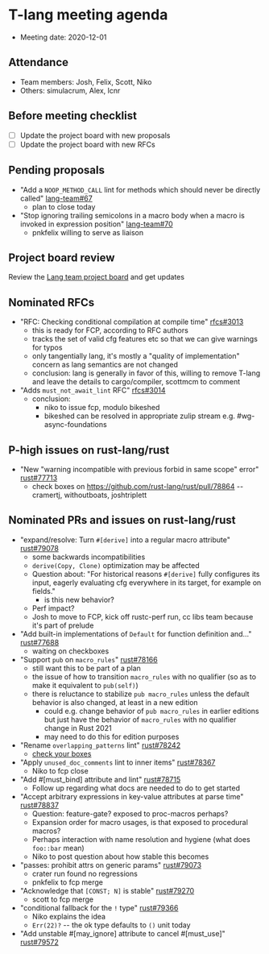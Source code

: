 # T-lang meeting agenda

* Meeting date: 2020-12-01

## Attendance

* Team members: Josh, Felix, Scott, Niko
* Others: simulacrum, Alex, lcnr

## Before meeting checklist

* [ ] Update the project board with new proposals
* [ ] Update the project board with new RFCs

## Pending proposals
- "Add a `NOOP_METHOD_CALL` lint for methods which should never be directly called" [lang-team#67](https://github.com/rust-lang/lang-team/issues/67)
    - plan to close today
- "Stop ignoring trailing semicolons in a macro body when a macro is invoked in expression position" [lang-team#70](https://github.com/rust-lang/lang-team/issues/70)
    - pnkfelix willing to serve as liaison

## Project board review

Review the [Lang team project board](https://github.com/rust-lang/lang-team/projects/2) and get updates

## Nominated RFCs
- "RFC: Checking conditional compilation at compile time" [rfcs#3013](https://github.com/rust-lang/rfcs/pull/3013)
    - this is ready for FCP, according to RFC authors
    - tracks the set of valid cfg features etc so that we can give warnings for typos
    - only tangentially lang, it's mostly a "quality of implementation" concern as lang semantics are not changed
    - conclusion: lang is generally in favor of this, willing to remove T-lang and leave the details to cargo/compiler, scottmcm to comment
- "Adds `must_not_await_lint` RFC" [rfcs#3014](https://github.com/rust-lang/rfcs/pull/3014)
    - conclusion:
        - niko to issue fcp, modulo bikeshed
        - bikeshed can be resolved in appropriate zulip stream e.g. #wg-async-foundations

## P-high issues on rust-lang/rust
- "New "warning incompatible with previous forbid in same scope" error" [rust#77713](https://github.com/rust-lang/rust/issues/77713)
    - check boxes on https://github.com/rust-lang/rust/pull/78864 -- cramertj, withoutboats, joshtriplett

## Nominated PRs and issues on rust-lang/rust
- "expand/resolve: Turn `#[derive]` into a regular macro attribute" [rust#79078](https://github.com/rust-lang/rust/pull/79078)
    - some backwards incompatibilities
    - `derive(Copy, Clone)` optimization may be affected
    - Question about: "For historical reasons `#[derive]` fully configures its input, eagerly evaluating cfg everywhere in its target, for example on fields."
        - is this new behavior?
    - Perf impact?
    - Josh to move to FCP, kick off rustc-perf run, cc libs team because it's part of prelude
- "Add built-in implementations of `Default` for function definition and…" [rust#77688](https://github.com/rust-lang/rust/pull/77688)
    - waiting on checkboxes
- "Support `pub` on `macro_rules`" [rust#78166](https://github.com/rust-lang/rust/pull/78166)
    - still want this to be part of a plan
    - the issue of how to transition `macro_rules` with no qualifier (so as to make it equivalent to `pub(self)`)
    - there is reluctance to stabilize `pub macro_rules` unless the default behavior is also changed, at least in a new edition
        - could e.g. change behavior of `pub macro_rules` in earlier editions but just have the behavior of `macro_rules` with no qualifier change in Rust 2021
        - may need to do this for edition purposes
- "Rename `overlapping_patterns` lint" [rust#78242](https://github.com/rust-lang/rust/pull/78242)
    - [check your boxes](https://github.com/rust-lang/rust/pull/78242#issuecomment-730176176)
- "Apply `unused_doc_comments` lint to inner items" [rust#78367](https://github.com/rust-lang/rust/pull/78367)
    - Niko to fcp close
- "Add #[must_bind] attribute and lint" [rust#78715](https://github.com/rust-lang/rust/pull/78715)
    - Follow up regarding what docs are needed to do to get started
- "Accept arbitrary expressions in key-value attributes at parse time" [rust#78837](https://github.com/rust-lang/rust/pull/78837)
    - Question: feature-gate? exposed to proc-macros perhaps?
    - Expansion order for macro usages, is that exposed to procedural macros?
    - Perhaps interaction with name resolution and hygiene (what does `foo::bar` mean)
    - Niko to post question about how stable this becomes
- "passes: prohibit attrs on generic params" [rust#79073](https://github.com/rust-lang/rust/pull/79073)
    - crater run found no regressions
    - pnkfelix to fcp merge
- "Acknowledge that `[CONST; N]` is stable" [rust#79270](https://github.com/rust-lang/rust/pull/79270)
    - scott to fcp merge
- "conditional fallback for the `!` type" [rust#79366](https://github.com/rust-lang/rust/pull/79366)
    - Niko explains the idea
    - `Err(22)?` -- the ok type defaults to `()` unit today
- "Add unstable #[may_ignore] attribute to cancel #[must_use]" [rust#79572](https://github.com/rust-lang/rust/pull/79572)
